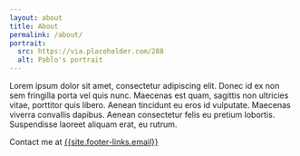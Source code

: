 ```yaml
---
layout: about
title: About
permalink: /about/
portrait:
  src: https://via.placeholder.com/288
  alt: Pablo's portrait
---
```


Lorem ipsum dolor sit amet, consectetur adipiscing elit. Donec id ex non sem fringilla porta vel quis nunc. Maecenas est quam, sagittis non ultricies vitae, porttitor quis libero. Aenean tincidunt eu eros id vulputate. Maecenas viverra convallis dapibus. Aenean consectetur felis eu pretium lobortis. Suspendisse laoreet aliquam erat, eu rutrum.

Contact me at [{{site.footer-links.email}}](mailto:{{site.footer-links.email}})